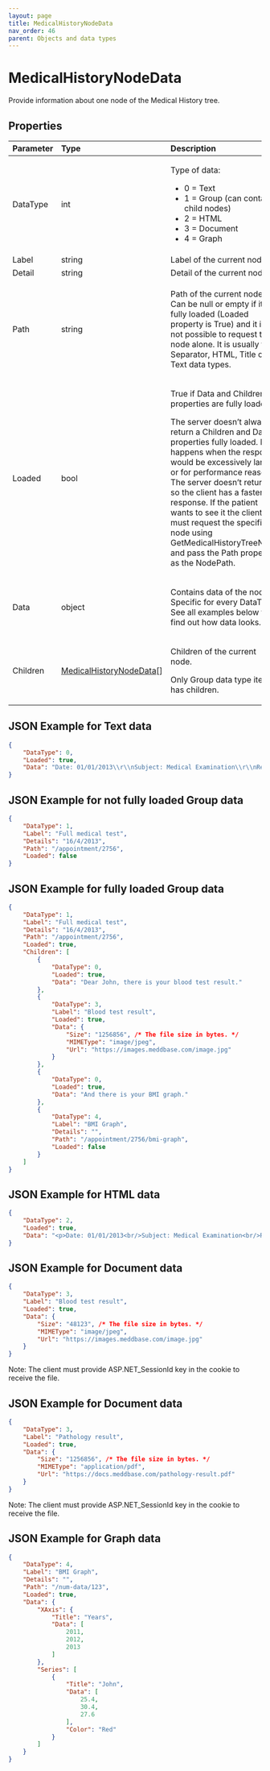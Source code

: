 ```yaml
---
layout: page
title: MedicalHistoryNodeData
nav_order: 46
parent: Objects and data types
---
```


# MedicalHistoryNodeData

Provide information about one node of the Medical History tree.

## Properties

<table>
    <thead>
        <tr>
            <th style="text-align: left">Parameter</th>
            <th style="text-align: left">Type</th>
            <th style="text-align: left">Description</th>
        </tr>
    </thead>
    <tbody>
        <tr>
            <td>DataType</td>
            <td>int</td>
            <td>
                <p>Type of data:</p>
                <ul>
                    <li>0 = Text</li>
                    <li>1 = Group (can contain child nodes)</li>
                    <li>2 = HTML</li>
                    <li>3 = Document</li>
                    <li>4 = Graph</li>
                </ul>
            </td>
        </tr>
        <tr>
            <td>Label</td>
            <td>string</td>
            <td>Label of the current node.</td>
        </tr>
        <tr>
            <td>Detail</td>
            <td>string</td>
            <td>Detail of the current node.</td>
        </tr>
        <tr>
            <td>Path</td>
            <td>string</td>
            <td>
                <p>Path of the current node. Can be null or empty if it is fully loaded (Loaded property is True) and it
                    is not possible to request this node alone. It is usually for Separator, HTML, Title or Text data
                    types.</p>
            </td>
        </tr>
        <tr>
            <td>Loaded</td>
            <td>bool</td>
            <td>
                <p>True if Data and Children properties are fully loaded.</p>
                <p>The server doesn’t always return a Children and Data properties fully loaded. It happens when the
                    response would be excessively large or for performance reasons. The server doesn’t return it so the
                    client has a faster response. If the patient wants to see it the client must request the specific
                    node using GetMedicalHistoryTreeNode and pass the Path property as the NodePath.</p>
            </td>
        </tr>
        <tr>
            <td>Data</td>
            <td>object</td>
            <td>
                <p>Contains data of the node. Specific for every DataType. See all examples below to find out how data
                    looks.</p>
            </td>
        </tr>
        <tr>
            <td>Children</td>
            <td><a href="../objects-and-data-types/medicalhistorynodedata">MedicalHistoryNodeData</a>[]</td>
            <td>
                <p>Children of the current node.</p>
                <p>Only Group data type item has children.</p>
            </td>
        </tr>
    </tbody>
</table>

## JSON Example for Text data

```json
{
    "DataType": 0,
    "Loaded": true,
    "Data": "Date: 01/01/2013\\r\\nSubject: Medical Examination\\r\\nRef/nr: ABC-1231243\\r\\n\\r\\nName: Mister X\\r\\nAge: 30\\r\\n\\r\\nGender: Male"
}
```

## JSON Example for not fully loaded Group data

```json
{
    "DataType": 1,
    "Label": "Full medical test",
    "Details": "16/4/2013",
    "Path": "/appointment/2756",
    "Loaded": false
}
```

## JSON Example for fully loaded Group data

```json
{
    "DataType": 1,
    "Label": "Full medical test",
    "Details": "16/4/2013",
    "Path": "/appointment/2756",
    "Loaded": true,
    "Children": [
        {
            "DataType": 0,
            "Loaded": true,
            "Data": "Dear John, there is your blood test result."
        },
        {
            "DataType": 3,
            "Label": "Blood test result",
            "Loaded": true,
            "Data": {
                "Size": "1256856", /* The file size in bytes. */
                "MIMEType": "image/jpeg",
                "Url": "https://images.meddbase.com/image.jpg"
            }
        },
        {
            "DataType": 0,
            "Loaded": true,
            "Data": "And there is your BMI graph."
        },
        {
            "DataType": 4,
            "Label": "BMI Graph",
            "Details": "",
            "Path": "/appointment/2756/bmi-graph",
            "Loaded": false
        }
    ]
}
```

## JSON Example for HTML data

```json
{
    "DataType": 2,
    "Loaded": true,
    "Data": "<p>Date: 01/01/2013<br/>Subject: Medical Examination<br/>Ref/nr: ABC-1231243<br/><br/>Name: Mister X<br/>Age: 30<br/>Gender: Male</p><hr/><table><tr><td>Table</td><td>Example</td></tr></table>"
}
```

## JSON Example for Document data

```json
{
    "DataType": 3,
    "Label": "Blood test result",
    "Loaded": true,
    "Data": {
        "Size": "48123", /* The file size in bytes. */
        "MIMEType": "image/jpeg",
        "Url": "https://images.meddbase.com/image.jpg"
    }
}
```

Note: The client must provide ASP.NET_SessionId key in the cookie to receive the file.

## JSON Example for Document data

```json
{
    "DataType": 3,
    "Label": "Pathology result",
    "Loaded": true,
    "Data": {
        "Size": "1256856", /* The file size in bytes. */
        "MIMEType": "application/pdf",
        "Url": "https://docs.meddbase.com/pathology-result.pdf"
    }
}
```

Note: The client must provide ASP.NET_SessionId key in the cookie to receive the file.

## JSON Example for Graph data

```json
{
    "DataType": 4,
    "Label": "BMI Graph",
    "Details": "",
    "Path": "/num-data/123",
    "Loaded": true,
    "Data": {
        "XAxis": {
            "Title": "Years",
            "Data": [
                2011,
                2012,
                2013
            ]
        },
        "Series": [
            {
                "Title": "John",
                "Data": [
                    25.4,
                    30.4,
                    27.6
                ],
                "Color": "Red"
            }
        ]
    }
}
```
